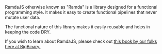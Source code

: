 RamdaJS otherwise known as "Ramda" is a library designed for a functional
programming style. It makes it easy to create functional pipelines that never
mutate user data.

The functional nature of this library makes it easily reusable and helps in
keeping the code DRY.

If you wish to learn about RamdaJS, please check out
[this book by our folks here at BigBinary.](https://bigbinary-books.neetocoursesite.com/learn-ramdajs)
